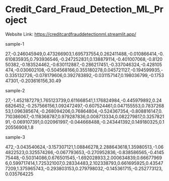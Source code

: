 # Credit_Card_Fraud_Detection_ML_Project


Website Link:  https://creditcardfrauddetectionml.streamlit.app/


sample-1

27,-0.246045949,0.473266903,1.695737554,0.262411488,-0.010866414,-0.610835935,0.793936546,-0.247252831,0.138879114,-0.401007068,-0.812050382,-0.183524462,-0.630112887,-0.286217451,-0.337046324,-0.428105474,-0.030602108,-0.504568166,0.355180278,0.045721127,-0.194599935,-0.335132726,-0.078179606,0.392783892,-0.031157147,0.198036799,-0.175347301,-0.203616156,30.49

sample-2

27,-1.452187279,1.765123739,0.611668541,1.176824984,-0.445979892,0.246826452,-0.257566156,1.092472497,-0.607524461,0.047155553,0.783726853,1.096385674,-0.268094206,0.76864804,-0.524367354,-0.808816147,0.710386067,-0.118368787,0.979287836,0.008713334,0.082279817,0.325782191,-0.069107391,0.020961997,-0.044668488,-0.243441392,0.149180325,0.120556908,1.8

sample-3

472,-3.043540624,-3.157307121,1.08846278,2.288643618,1.35980513,-1.064822523,0.325574266,-0.067793653,-0.270952836,-0.838586565,-0.414575448,-0.50314086,0.676501545,-1.692028933,2.000634839,0.666779696,0.599717414,1.725321007,0.28334483,2.102338793,0.661695925,0.435477209,1.375965743,-0.293803153,0.279798032,-0.145361715,-0.252773123,0.035764225

